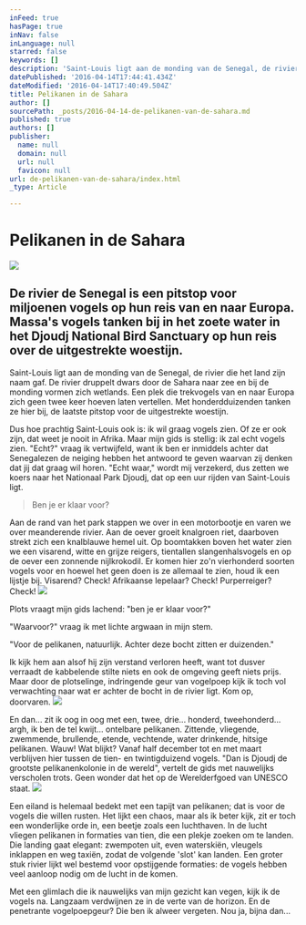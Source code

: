 ```yaml
---
inFeed: true
hasPage: true
inNav: false
inLanguage: null
starred: false
keywords: []
description: 'Saint-Louis ligt aan de monding van de Senegal, de rivier die het land zijn naam gaf. De rivier druppelt dwars door de Sahara naar zee en bij de monding vormen zich wetlands. Een plek die trekvogels van en naar Europa zich geen twee keer hoeven laten vertellen. Met honderdduizenden tanken ze hier bij, de laatste pitstop voor de uitgestrekte woestijn.'
datePublished: '2016-04-14T17:44:41.434Z'
dateModified: '2016-04-14T17:40:49.504Z'
title: Pelikanen in de Sahara
author: []
sourcePath: _posts/2016-04-14-de-pelikanen-van-de-sahara.md
published: true
authors: []
publisher:
  name: null
  domain: null
  url: null
  favicon: null
url: de-pelikanen-van-de-sahara/index.html
_type: Article

---
```

# Pelikanen in de Sahara
![](https://the-grid-user-content.s3-us-west-2.amazonaws.com/a8e51205-62d8-4a79-bc63-f070c9cdc0d2.jpg)

## De rivier de Senegal is een pitstop voor miljoenen vogels op hun reis van en naar Europa.  Massa's vogels tanken bij in het zoete water in het Djoudj National Bird Sanctuary op hun reis over de uitgestrekte woestijn.

Saint-Louis ligt aan de monding van de Senegal, de rivier die het land zijn naam gaf. De rivier druppelt dwars door de Sahara naar zee en bij de monding vormen zich wetlands. Een plek die trekvogels van en naar Europa zich geen twee keer hoeven laten vertellen. Met honderdduizenden tanken ze hier bij, de laatste pitstop voor de uitgestrekte woestijn.

Dus hoe prachtig Saint-Louis ook is: ik wil graag vogels zien. Of ze er ook zijn, dat weet je nooit in Afrika. Maar mijn gids is stellig: ik zal echt vogels zien. "Echt?" vraag ik vertwijfeld, want ik ben er inmiddels achter dat Senegalezen de neiging hebben het antwoord te geven waarvan zij denken dat jij dat graag wil horen. "Echt waar," wordt mij verzekerd, dus zetten we koers naar het Nationaal Park Djoudj, dat op een uur rijden van Saint-Louis ligt.

> Ben je er klaar voor?

Aan de rand van het park stappen we over in een motorbootje en varen we over meanderende rivier. Aan de oever groeit knalgroen riet, daarboven strekt zich een knalblauwe hemel uit. Op boomtakken boven het water zien we een visarend, witte en grijze reigers, tientallen slangenhalsvogels en op de oever een zonnende nijlkrokodil. Er komen hier zo'n vierhonderd soorten vogels voor en hoewel het geen doen is ze allemaal te zien, houd ik een lijstje bij. Visarend? Check! Afrikaanse lepelaar? Check! Purperreiger? Check!
![](https://the-grid-user-content.s3-us-west-2.amazonaws.com/5010dfe3-af3a-4c9d-816f-a5e1c669a360.jpg)

Plots vraagt mijn gids lachend: "ben je er klaar voor?"

"Waarvoor?" vraag ik met lichte argwaan in mijn stem.

"Voor de pelikanen, natuurlijk. Achter deze bocht zitten er duizenden."

Ik kijk hem aan alsof hij zijn verstand verloren heeft, want tot dusver verraadt de kabbelende stilte niets en ook de omgeving geeft niets prijs. Maar door de plotselinge, indringende geur van vogelpoep kijk ik toch vol verwachting naar wat er achter de bocht in de rivier ligt. Kom op, doorvaren.
![](https://the-grid-user-content.s3-us-west-2.amazonaws.com/13154cda-067d-4595-94ac-b2732b0dc1cd.jpg)

En dan... zit ik oog in oog met een, twee, drie... honderd, tweehonderd... argh, ik ben de tel kwijt... ontelbare pelikanen. Zittende, vliegende, zwemmende, brullende, etende, vechtende, water drinkende, hitsige pelikanen. Wauw! Wat blijkt? Vanaf half december tot en met maart verblijven hier tussen de tien- en twintigduizend vogels. "Dan is Djoudj de grootste pelikanenkolonie in de wereld", vertelt de gids met nauwelijks verscholen trots. Geen wonder dat het op de Werelderfgoed van UNESCO staat.
![](https://the-grid-user-content.s3-us-west-2.amazonaws.com/c4f631de-6a85-4d00-b052-cb0dfbce5c43.jpg)

Een eiland is helemaal bedekt met een tapijt van pelikanen; dat is voor de vogels die willen rusten. Het lijkt een chaos, maar als ik beter kijk, zit er toch een wonderlijke orde in, een beetje zoals een luchthaven. In de lucht vliegen pelikanen in formaties van tien, die een plekje zoeken om te landen. Die landing gaat elegant: zwempoten uit, even waterskiën, vleugels inklappen en weg taxiën, zodat de volgende 'slot' kan landen. Een groter stuk rivier lijkt wel bestemd voor opstijgende formaties: de vogels hebben veel aanloop nodig om de lucht in de komen.

Met een glimlach die ik nauwelijks van mijn gezicht kan vegen, kijk ik de vogels na. Langzaam verdwijnen ze in de verte van de horizon. En de penetrante vogelpoepgeur? Die ben ik alweer vergeten. Nou ja, bijna dan...